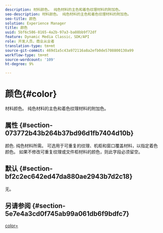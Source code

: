 ```yaml
---
description: 材料颜色。 纯色材料的主色和着色纹理材料的附加色。
seo-description: 材料颜色。 纯色材料的主色和着色纹理材料的附加色。
seo-title: 颜色
solution: Experience Manager
title: 颜色
uuid: 5bf6c586-8165-4a2b-97a3-ba88bb9f72df
feature: Dynamic Media Classic，SDK/API
role: 开发人员，商业从业者
translation-type: tm+mt
source-git-commit: 469d1a5c43a972116a8a2efb0de5708800130a99
workflow-type: tm+mt
source-wordcount: '109'
ht-degree: 9%

---
```



# 颜色{#color}

材料颜色。 纯色材料的主色和着色纹理材料的附加色。

## 属性 {#section-073772b43b264b37bd96d1fb7404d10b}

颜色. 纯色材料所需。 可选用于可重复的纹理、机柜和窗口覆盖材料，以指定着色颜色。 如果不修改可重复纹理或文件柜材料的颜色，则此字段必须留空。

## 默认 {#section-bf2c2ec642ed47da880ae2943b7d2c18}

无。

## 另请参阅 {#section-5e7e4a3cd0f745ab99a061db6f9bdfc7}

[color=](../../../../../ir-api/http-protocol/image-rendering-api-ref/c-ir-http-protocol-ref/c-ir-http-protocol-command-reference/r-ir-http-color.md#reference-ea3cba9edfe94dbab86d8f123a9ed0aa)
